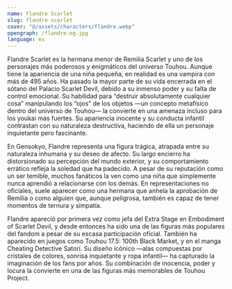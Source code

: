 ```yaml
---
name: Flandre Scarlet
slug: flandre-scarlet
cover: "@/assets/characters/flandre.webp"
opengraph: /flandre-og.jpg
language: es
---
```


Flandre Scarlet es la hermana menor de Remilia Scarlet y uno de los personajes más poderosos y enigmáticos del universo Touhou. Aunque tiene la apariencia de una niña pequeña, en realidad es una vampira con más de 495 años. Ha pasado la mayor parte de su vida encerrada en el sótano del Palacio Scarlet Devil, debido a su inmenso poder y su falta de control emocional. Su habilidad para “destruir absolutamente cualquier cosa” manipulando los “ojos” de los objetos —un concepto metafísico dentro del universo de Touhou— la convierte en una amenaza incluso para los youkai más fuertes. Su apariencia inocente y su conducta infantil contrastan con su naturaleza destructiva, haciendo de ella un personaje inquietante pero fascinante.

En Gensokyo, Flandre representa una figura trágica, atrapada entre su naturaleza inhumana y su deseo de afecto. Su largo encierro ha distorsionado su percepción del mundo exterior, y su comportamiento errático refleja la soledad que ha padecido. A pesar de su reputación como un ser temible, muchos fanáticos la ven como una niña que simplemente nunca aprendió a relacionarse con los demás. En representaciones no oficiales, suele aparecer como una hermana que anhela la aprobación de Remilia o como alguien que, aunque peligrosa, también es capaz de tener momentos de ternura y simpatía.

Flandre apareció por primera vez como jefa del Extra Stage en Embodiment of Scarlet Devil, y desde entonces ha sido una de las figuras más populares del fandom a pesar de su escasa participación oficial. También ha aparecido en juegos como Touhou 17.5: 100th Black Market, y en el manga Cheating Detective Satori. Su diseño icónico —alas compuestas por cristales de colores, sonrisa inquietante y ropa infantil— ha capturado la imaginación de los fans por años. Su combinación de inocencia, poder y locura la convierte en una de las figuras más memorables de Touhou Project.
